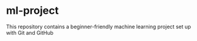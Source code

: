# ml-project
This repository contains a beginner-friendly machine learning project set up with Git and GitHub

